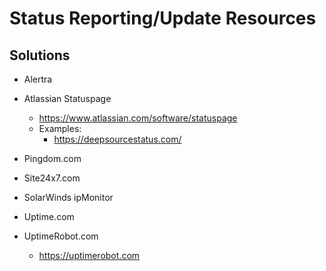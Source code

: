 
# Status Reporting/Update Resources


## Solutions

- Alertra 

- Atlassian Statuspage
  + https://www.atlassian.com/software/statuspage
  + Examples:
    * https://deepsourcestatus.com/

- Pingdom.com

- Site24x7.com 

- SolarWinds ipMonitor

- Uptime.com 

- UptimeRobot.com 
  + https://uptimerobot.com

